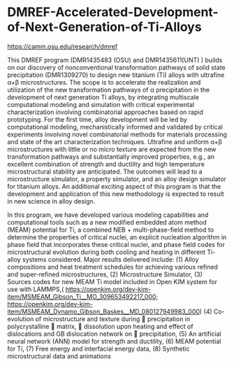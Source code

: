 # DMREF-Accelerated-Development-of-Next-Generation-of-Ti-Alloys

https://camm.osu.edu/research/dmref

This DMREF program (DMR1435483 (OSU) and DMR1435611(UNT) ) builds on our discovery of nonconventional transformation pathways of solid state precipitation (DMR1309270) to design new titanium (Ti) alloys with ultrafine α+β microstructures. The scope is to accelerate the realization and utilization of the new transformation pathways of α precipitation in the development of next generation Ti alloys, by integrating multiscale computational modeling and simulation with critical experimental characterization involving combinatorial approaches based on rapid prototyping. For the first time, alloy development will be led by computational modeling, mechanistically informed and validated by critical experiments involving novel combinatorial methods for materials processing and state of the art characterization techniques. Ultrafine and uniform α+β microstructures with little or no micro texture are expected from the new transformation pathways and substantially improved properties, e.g., an excellent combination of strength and ductility and high temperature microstructural stability are anticipated. The outcomes will lead to a microstructure simulator, a property simulator, and an alloy design simulator for titanium alloys. An additional exciting aspect of this program is that the development and application of this new methodology is expected to result in new science in alloy design.

In this program, we have developed various modeling capabilities and computational tools such as a new modified embedded atom method (MEAM) potential for Ti, a combined NEB + multi-phase-field method to determine the properties of critical nuclei, an explicit nucleation algorithm in phase field that incorporates these critical nuclei, and phase field codes for microstructural evolution during both cooling and heating in different Ti-alloy systems considered.
Major results delivered include:
(1) Alloy compositions and heat treatment schedules for achieving various refined and super-refined microstructures, 
(2) Microstructure Simulator, 
(3) Sources codes for new MEAM Ti model included in Open KIM system for use with   LAMMPS,( https://openkim.org/dev-kim-item/MSMEAM_Gibson_Ti__MO_309653492217_000; https://openkim.org/dev-kim-item/MSMEAM_Dynamo_Gibson_Baskes__MD_080127949983_000) 
(4) Co-evolution of microstructure and texture during  precipitation in polycrystalline  matrix,  dissolution upon heating and effect of dislocations and GB dislocation network on  precipitation, 
(5) An artificial neural network (ANN) model for strength and ductility, 
(6) MEAM potential for Ti, 
(7) Free energy and interfacial energy data, 
(8) Synthetic microstructural data and animations

